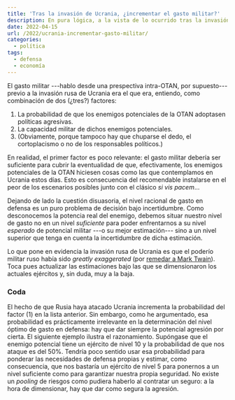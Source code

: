 ```yaml
---
title: 'Tras la invasión de Ucrania, ¿incrementar el gasto militar?'
description: En pura lógica, a la vista de lo ocurrido tras la invasión de Ucrania, habría que reducir el gasto militar, no incrementarlo.
date: 2022-04-15
url: /2022/ucrania-incrementar-gasto-militar/
categories:
  - política
tags:
  - defensa
  - economía
---
```


El gasto militar ---hablo desde una prespectiva intra-OTAN, por supuesto--- previo a la invasión rusa de Ucrania era el que era, entiendo, como combinación de dos (¿tres?) factores:

1. La probabilidad de que los enemigos potenciales de la OTAN adoptasen políticas agresivas.
2. La capacidad militar de dichos enemigos potenciales.
3. (Obviamente, porque tampoco hay que chuparse el dedo, el cortoplacismo o no de los responsables políticos.)

En realidad, el primer factor es poco relevante: el gasto militar debería ser suficiente para cubrir la eventualidad de que, efectivamente, los enemigos potenciales de la OTAN hiciesen cosas como las que contemplamos en Ucrania estos días. Esto es consecuencia del recomendable instalarse en el peor de los escenarios posibles junto con el clásico _si vis pacem_...

Dejando de lado la cuestión disuasoria, el nivel racional de gasto en defensa es un puro problema de decisión bajo incertidumbre. Como desconocemos la potencia real del enemigo, debemos situar nuestro nivel de gasto no en un nivel _suficiente_ para poder enfrentarnos a su nivel _esperado_ de potencial militar ---o su mejor estimación--- sino a un nivel superior que tenga en cuenta la incertidumbre de dicha estimación.

Lo que pone en evidencia la invasión rusa de Ucrania es que el poderío militar ruso había sido _greatly exaggerated_ (por [remedar a Mark Twain](https://www.dictionary.com/browse/the-reports-of-my-death-are-greatly-exaggerated)). Toca pues actualizar las estimaciones bajo las que se dimensionaron los actuales ejércitos y, sin duda, muy a la baja.

### Coda

El hecho de que Rusia haya atacado Ucrania incrementa la probabilidad del factor (1) en la lista anterior. Sin embargo, como he argumentado, esa probabilidad es prácticamente irrelevante en la determinación del nivel óptimo de gasto en defensa: hay que dar siempre la potencial agresión por cierta. El siguiente ejemplo ilustra el razonamiento. Supóngase que el enemigo potencial tiene un ejército de nivel 10 y la probabilidad de que nos ataque es del 50%. Tendría poco sentido usar esa probabilidad para ponderar las necesidades de defensa propias y estimar, como consecuencia, que nos bastaría un ejército de nivel 5 para ponernos a un nivel suficiente como para garantizar nuestra propia seguridad. No existe un _pooling_ de riesgos como pudiera haberlo al contratar un seguro: a la hora de dimensionar, hay que dar como segura la agresión.



